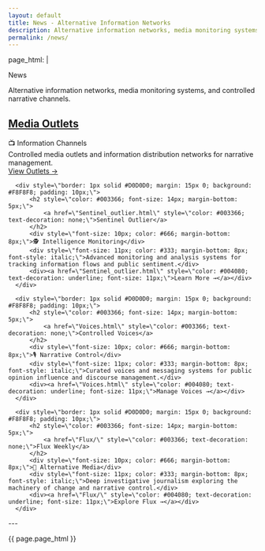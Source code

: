 ```yaml
---
layout: default
title: News - Alternative Information Networks
description: Alternative information networks, media monitoring systems, and controlled narrative channels
permalink: /news/
---
```

page_html: |

  <div style=\"width: 760px; margin: 20px auto; background: #fff; border: 1px solid #CCC; padding: 20px;\">
      <div style=\"background: linear-gradient(#6699CC, #4477AA); color: #fff; padding: 10px; font-weight: bold; font-size: 16px; border-bottom: 1px solid #003366; margin: -20px -20px 20px -20px;\">News</div>
      <p>Alternative information networks, media monitoring systems, and controlled narrative channels.</p>      <div style=\"border: 1px solid #D0D0D0; margin: 15px 0; background: #F8F8F8; padding: 10px;\">
          <h2 style=\"color: #003366; font-size: 14px; margin-bottom: 5px;\">
              <a href=\"Outlets.html\" style=\"color: #003366; text-decoration: none;\">Media Outlets</a>
          </h2>
          <div style=\"font-size: 10px; color: #666; margin-bottom: 8px;\">📺 Information Channels</div>
          <div style=\"font-size: 11px; color: #333; margin-bottom: 8px; font-style: italic;\">Controlled media outlets and information distribution networks for narrative management.</div>
          <div><a href=\"Outlets.html\" style=\"color: #004080; text-decoration: underline; font-size: 11px;\">View Outlets →</a></div>
      </div>
  
      <div style=\"border: 1px solid #D0D0D0; margin: 15px 0; background: #F8F8F8; padding: 10px;\">
          <h2 style=\"color: #003366; font-size: 14px; margin-bottom: 5px;\">
              <a href=\"Sentinel_outlier.html\" style=\"color: #003366; text-decoration: none;\">Sentinel Outlier</a>
          </h2>
          <div style=\"font-size: 10px; color: #666; margin-bottom: 8px;\">🕵️ Intelligence Monitoring</div>
          <div style=\"font-size: 11px; color: #333; margin-bottom: 8px; font-style: italic;\">Advanced monitoring and analysis systems for tracking information flows and public sentiment.</div>
          <div><a href=\"Sentinel_outlier.html\" style=\"color: #004080; text-decoration: underline; font-size: 11px;\">Learn More →</a></div>
      </div>
  
      <div style=\"border: 1px solid #D0D0D0; margin: 15px 0; background: #F8F8F8; padding: 10px;\">
          <h2 style=\"color: #003366; font-size: 14px; margin-bottom: 5px;\">
              <a href=\"Voices.html\" style=\"color: #003366; text-decoration: none;\">Controlled Voices</a>
          </h2>
          <div style=\"font-size: 10px; color: #666; margin-bottom: 8px;\">🎙️ Narrative Control</div>
          <div style=\"font-size: 11px; color: #333; margin-bottom: 8px; font-style: italic;\">Curated voices and messaging systems for public opinion influence and discourse management.</div>
          <div><a href=\"Voices.html\" style=\"color: #004080; text-decoration: underline; font-size: 11px;\">Manage Voices →</a></div>
      </div>
  
      <div style=\"border: 1px solid #D0D0D0; margin: 15px 0; background: #F8F8F8; padding: 10px;\">
          <h2 style=\"color: #003366; font-size: 14px; margin-bottom: 5px;\">
              <a href=\"Flux/\" style=\"color: #003366; text-decoration: none;\">Flux Weekly</a>
          </h2>
          <div style=\"font-size: 10px; color: #666; margin-bottom: 8px;\">📰 Alternative Media</div>
          <div style=\"font-size: 11px; color: #333; margin-bottom: 8px; font-style: italic;\">Deep investigative journalism exploring the machinery of change and narrative control.</div>
          <div><a href=\"Flux/\" style=\"color: #004080; text-decoration: underline; font-size: 11px;\">Explore Flux →</a></div>
      </div>
  </div>
---

{{ page.page_html }}
